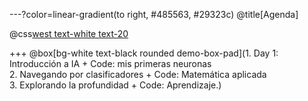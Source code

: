 ---?color=linear-gradient(to right, #485563, #29323c)
@title[Agenda]

@css[west text-white text-20](Agenda)

+++
@box[bg-white text-black rounded demo-box-pad](1. Day 1: Introducción a IA + Code: mis primeras neuronas <br> 2. Navegando por clasificadores + Code: Matemática aplicada <br> 3. Explorando la profundidad + Code: Aprendizaje.)
